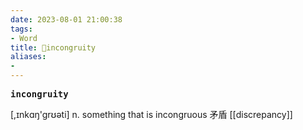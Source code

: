 ```yaml
---
date: 2023-08-01 21:00:38
tags: 
- Word
title: 📖incongruity
aliases: 
- 
---
```


<pre><strong>incongruity</strong></pre>

[,ɪnkɑŋ'grʊəti]
n. something that is incongruous ⽭盾
[[discrepancy]]
